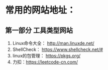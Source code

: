 # 常用的网站地址：
## 第一部分 工具类型网站

1. Linux命令大全： http://man.linuxde.net/
2. ShellCheck： https://www.shellcheck.net/#
3. linux的包管理： https://pkgs.org/
4. 力扣：https://leetcode-cn.com/
